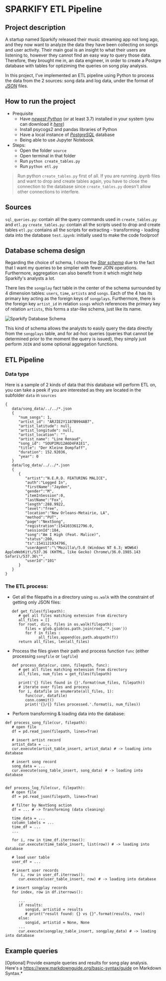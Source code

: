 
# SPARKIFY ETL Pipeline

## Project description

A startup named Sparkify released their music streaming app not long ago, and they now want to analyze the data they have been collecting on songs and user activity. Their main goal is an insight to what their users are listening to, however they cannot find an easy way to query those data. Therefore, they brought me in, an data engineer, in order to create a Postgre database with tables for optiziming the queries on song play analysis.

In this project, I've implemented an ETL pipeline using Python to process the data from the 2 sources: song data and log data, under the format of *[JSON](https://en.wikipedia.org/wiki/JSON)* files.

## How to run the project
- Prequisite
   - Have *[newest Python](https://www.python.org/)* (or at least 3.7) installed in your system (you can download it *[here](https://www.python.org/downloads/)*)
   - Install psycogs2 and pandas libraries of Python
   - Have a local instance of *[PostgreSQL](https://www.postgresql.org/)* database 
   - Being able to use Jupyter Notebook
- Steps:
  - Open the folder `source`
  - Open terminal in that folder
  - Run `python create_tables.py`
  - Run `python etl.py`

> Run python `create_tables.py` first of all. If you are running .ipynb files and want to drop and create tables again, you have to close the connection to the database since `create_tables.py` doesn't allow other connections to interfere.

## Sources

`sql_queries.py`: contain all the query commands used in `create_tables.py` and `etl.py` 
`create_tables.py`: contain all the scripts used to drop and create tables
`etl.py`: contains all the scripts for extracting - transforming - loading data into the database
`test.ipynb`: initially used to make the code foolproof

## Database schema design

Regarding the choice of schema, I chose the *[Star schema](https://en.wikipedia.org/wiki/Star_schema)* due to the fact that I want my queries to be simplier with fewer JOIN operations. Furthermore, aggregation can also benefit from it which might help Sparkify's analysts a lot.

There lies the `songplay` fact table in the center of the schema surrounded by 4 dimension tables: `users`, `time`, `artists` and `songs`. Each of the 4 has its primary key acting as the foreign keys of `songplays`. Furthermore, there is the foreign key `artist_id` in relation `songs` which references the primary key of relation `artists`, this forms a star-like schema, just like its name.


![Sparkify Database Schema](/schema/schema.png "Sparkify Database Schema")

This kind of schema allows the analysts to easily query the data directly from the `songplays` table, and for ad-hoc queries (queries that cannot be determined prior to the moment the query is issued), they simply just perform `JOIN` and some optional aggregation functions.

## ETL Pipeline
### Data type
Here is a sample of 2 kinds of data that this database will perform ETL on, you can take a peek if you are interested as they are located in the subfolder `data` in `sources`

```
{
   data/song_data/../../*.json
   {
      "num_songs": 1,
      "artist_id": "ARJIE2Y1187B994AB7", 
      "artist_latitude": null, 
      "artist_longitude": null, 
      "artist_location": "", 
      "artist_name": "Line Renaud", 
      "song_id": "SOUPIRU12A6D4FA1E1", 
      "title": "Der Kleine Dompfaff", 
      "duration": 152.92036, 
      "year": 0
   }
   data/log_data/../../*.json
   {
      {
         "artist":"N.E.R.D. FEATURING MALICE",
         "auth":"Logged In",
         "firstName":"Jayden",
         "gender":"M",
         "itemInSession":0,
         "lastName":"Fox",
         "length":288.9922,
         "level":"free",
         "location":"New Orleans-Metairie, LA",
         "method":"PUT",
         "page":"NextSong",
         "registration":1541033612796.0,
         "sessionId":184,
         "song":"Am I High (Feat. Malice)",
         "status":200,
         "ts":1541121934796,
         "userAgent":"\"Mozilla\/5.0 (Windows NT 6.3; WOW64) AppleWebKit\/537.36 (KHTML, like Gecko) Chrome\/36.0.1985.143 Safari\/537.36\"",
         "userId":"101"
      }
   }
}
```

### The ETL process:
  - Get all the filepaths in a directory using `os.walk` with the constraint of getting only JSON files:
```
   def get_files(filepath):
      # get all files matching extension from directory
      all_files = []
      for root, dirs, files in os.walk(filepath):
         files = glob.glob(os.path.join(root,'*.json'))
         for f in files :
               all_files.append(os.path.abspath(f))
      return all_files, len(all_files)
```
   - Process the files given their path and process function `func` (either processing `songfile` or `logfile`)
```
   def process_data(cur, conn, filepath, func):
      # get all files matching extension from directory
      all_files, num_files = get_files(filepath)
      
      print('{} files found in {}'.format(num_files, filepath))
      # iterate over files and process
      for i, datafile in enumerate(all_files, 1):
         func(cur, datafile)
         conn.commit()
         print('{}/{} files processed.'.format(i, num_files))
```
   - Perform transforming & loading data into the database:
```
def process_song_file(cur, filepath):
   # open file
   df = pd.read_json(filepath, lines=True)
   
   # insert artist record
   artist_data = ...
   cur.execute(artist_table_insert, artist_data) # -> loading into database
   
   # insert song record
   song_data = ...
   cur.execute(song_table_insert, song_data) # -> loading into database
    

def process_log_file(cur, filepath):
   # open file
   df = pd.read_json(filepath, lines=True)

   # filter by NextSong action
   df = ... # -> Transforming (data cleaning)

   time_data = ...
   column_labels = ...
   time_df = ...
   ...

   for i, row in time_df.iterrows():
      cur.execute(time_table_insert, list(row)) # -> loading into database

   # load user table
   user_df = ...

   # insert user records
   for i, row in user_df.iterrows():
      cur.execute(user_table_insert, row) # -> loading into database

   # insert songplay records
   for index, row in df.iterrows():

      ...
      if results:
         songid, artistid = results
         # print("result found: {} vs {}".format(results, row))
      else:
         songid, artistid = None, None
      ...
      cur.execute(songplay_table_insert, songplay_data) # -> loading into database
```
## Example queries

[Optional] Provide example queries and results for song play analysis.
Here's a https://www.markdownguide.org/basic-syntax/guide on Markdown Syntax.*